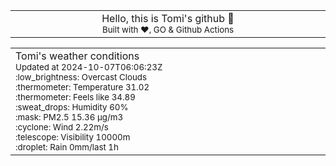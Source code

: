 
<div align="center">
<table>
<tbody>
<td align="center">
<img width="2000" height="0"><br>
Hello, this is Tomi's github 👋<br>
<sup>Built with ❤️, GO & Github Actions</sup><br>
<img width="2000" height="0">
</td>
</tbody>
</table>
</div>
<table>
<tbody>
<td align="left">
<img width="2000" height="0"><br>
Tomi's weather conditions<br>
<sup>Updated at 2024-10-07T06:06:23Z</sup><br>
<sup>:low_brightness: Overcast Clouds</sup><br>
<sup>:thermometer: Temperature 31.02 </sup><br>
<sup>:thermometer: Feels like 34.89</sup><br>
<sup>:sweat_drops: Humidity 60%</sup><br>
<sup>:mask: PM2.5 15.36 μg/m3</sup><br>
<sup>:cyclone: Wind 2.22m/s </sup><br>
<sup>:telescope: Visibility 10000m </sup><br>
<sup>:droplet: Rain 0mm/last 1h </sup><br>
<img width="2000" height="0">
</td>
<td align="left">
<img width="2000" height="0"><br>
<br>
<img width="2000" height="0">
</td>
</tbody>
</table>
</div>
    